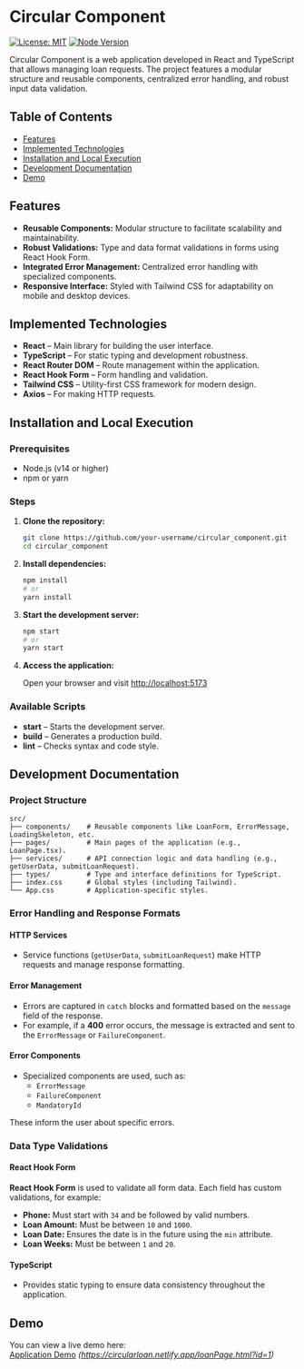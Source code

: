 # Circular Component

[![License: MIT](https://img.shields.io/badge/License-MIT-green.svg)](LICENSE)
[![Node Version](https://img.shields.io/badge/node->=14-blue.svg)](https://nodejs.org/)

Circular Component is a web application developed in React and TypeScript that allows managing loan requests. The project features a modular structure and reusable components, centralized error handling, and robust input data validation.

## Table of Contents

- [Features](#features)
- [Implemented Technologies](#implemented-technologies)
- [Installation and Local Execution](#installation-and-local-execution)
- [Development Documentation](#development-documentation)
- [Demo](#demo)

## Features

- **Reusable Components:** Modular structure to facilitate scalability and maintainability.
- **Robust Validations:** Type and data format validations in forms using React Hook Form.
- **Integrated Error Management:** Centralized error handling with specialized components.
- **Responsive Interface:** Styled with Tailwind CSS for adaptability on mobile and desktop devices.

## Implemented Technologies

- **React** – Main library for building the user interface.
- **TypeScript** – For static typing and development robustness.
- **React Router DOM** – Route management within the application.
- **React Hook Form** – Form handling and validation.
- **Tailwind CSS** – Utility-first CSS framework for modern design.
- **Axios** – For making HTTP requests.

## Installation and Local Execution

### Prerequisites

- Node.js (v14 or higher)
- npm or yarn

### Steps

1. **Clone the repository:**

   ```bash
   git clone https://github.com/your-username/circular_component.git
   cd circular_component
   ```

2. **Install dependencies:**

   ```bash
   npm install
   # or
   yarn install
   ```

3. **Start the development server:**

   ```bash
   npm start
   # or
   yarn start
   ```

4. **Access the application:**

   Open your browser and visit [http://localhost:5173](http://localhost:5173)

### Available Scripts

- **start** – Starts the development server.
- **build** – Generates a production build.
- **lint** – Checks syntax and code style.

## Development Documentation

### Project Structure

```
src/
├── components/    # Reusable components like LoanForm, ErrorMessage, LoadingSkeleton, etc.
├── pages/         # Main pages of the application (e.g., LoanPage.tsx).
├── services/      # API connection logic and data handling (e.g., getUserData, submitLoanRequest).
├── types/         # Type and interface definitions for TypeScript.
├── index.css      # Global styles (including Tailwind).
└── App.css        # Application-specific styles.
```

### Error Handling and Response Formats

#### HTTP Services
- Service functions (`getUserData`, `submitLoanRequest`) make HTTP requests and manage response formatting.

#### Error Management
- Errors are captured in `catch` blocks and formatted based on the `message` field of the response.
- For example, if a **400** error occurs, the message is extracted and sent to the `ErrorMessage` or `FailureComponent`.

#### Error Components
- Specialized components are used, such as:
  - `ErrorMessage`
  - `FailureComponent`
  - `MandatoryId`

These inform the user about specific errors.

### Data Type Validations

#### React Hook Form
**React Hook Form** is used to validate all form data. Each field has custom validations, for example:

- **Phone:** Must start with `34` and be followed by valid numbers.
- **Loan Amount:** Must be between `10` and `1000`.
- **Loan Date:** Ensures the date is in the future using the `min` attribute.
- **Loan Weeks:** Must be between `1` and `20`.

#### TypeScript
- Provides static typing to ensure data consistency throughout the application.

## Demo

You can view a live demo here:  
[Application Demo](#) *(https://circularloan.netlify.app/loanPage.html?id=1)*
